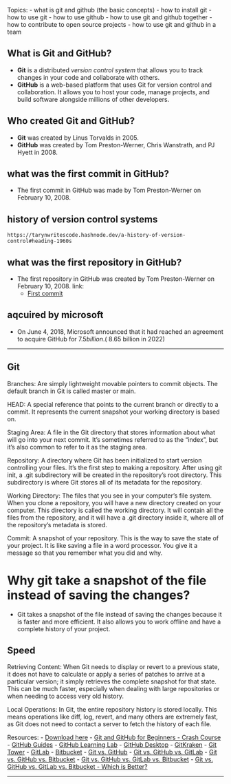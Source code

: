 Topics:
    - what is git and github (the basic concepts)
    - how to install git
    - how to use git
    - how to use github
    - how to use git and github together
    - how to contribute to open source projects
    - how to use git and github in a team

## What is Git and GitHub?
- **Git** is a distributed *version control system* that allows you to track changes in your code and collaborate with others.
- **GitHub** is a web-based platform that uses Git for version control and collaboration. It allows you to host your code, manage projects, and build software alongside millions of other developers.

## Who created Git and GitHub?
- **Git** was created by Linus Torvalds in 2005.
- **GitHub** was created by Tom Preston-Werner, Chris Wanstrath, and PJ Hyett in 2008.

## what was the first commit in GitHub?
- The first commit in GitHub was made by Tom Preston-Werner on February 10, 2008.


## history of version control systems
    https://tarynwritescode.hashnode.dev/a-history-of-version-control#heading-1960s

## what was the first repository in GitHub?
- The first repository in GitHub was created by Tom Preston-Werner on February 10, 2008.
link: 
    - [First commit](https://github.com/git/git/commit/e83c5163316f89bfbde7d9ab23ca2e25604af290)

## aqcuired by microsoft
- On June 4, 2018, Microsoft announced that it had reached an agreement to acquire GitHub for $7.5 billion. (~$8.65 billion in 2022)
---

## Git

Branches: Are simply lightweight movable pointers to commit objects. The default branch in Git is called master or main.

HEAD: A special reference that points to the current branch or directly to a commit. It represents the current snapshot your working directory is based on.

Staging Area: A file in the Git directory that stores information about what will go into your next commit. It’s sometimes referred to as the “index”, but it’s also common to refer to it as the staging area.

Repository: A directory where Git has been initialized to start version controlling your files. It’s the first step to making a repository. After using git init, a .git subdirectory will be created in the repository’s root directory. This subdirectory is where Git stores all of its metadata for the repository.

Working Directory: The files that you see in your computer’s file system. When you clone a repository, you will have a new directory created on your computer. This directory is called the working directory. It will contain all the files from the repository, and it will have a .git directory inside it, where all of the repository’s metadata is stored.

Commit: A snapshot of your repository. This is the way to save the state of your project. It is like saving a file in a word processor. You give it a message so that you remember what you did and why.

# Why git take a snapshot of the file instead of saving the changes?
- Git takes a snapshot of the file instead of saving the changes because it is faster and more efficient. It also allows you to work offline and have a complete history of your project.
## Speed
Retrieving Content: When Git needs to display or revert to a previous state, it does not have to calculate or apply a series of patches to arrive at a particular version; it simply retrieves the complete snapshot for that state. This can be much faster, especially when dealing with large repositories or when needing to access very old history.

Local Operations: In Git, the entire repository history is stored locally. This means operations like diff, log, revert, and many others are extremely fast, as Git does not need to contact a server to fetch the history of each file.





Resources:
    - [Download here](https://git-scm.com/)
    - [Git and GitHub for Beginners - Crash Course](https://www.youtube.com/watch?v=RGOj5yH7evk)
    - [GitHub Guides](https://guides.github.com/)
    - [GitHub Learning Lab](https://lab.github.com/)
    - [GitHub Desktop](https://desktop.github.com/)
    - [GitKraken](https://www.gitkraken.com/)
    - [Git Tower](https://www.git-tower.com/)
    - [GitLab](https://about.gitlab.com/)
    - [Bitbucket](https://bitbucket.org/)
    - [Git vs. GitHub](https://www.youtube.com/watch?v=1h9_cB9mPT8)
    - [Git vs. GitHub vs. GitLab](https://www.youtube.com/watch?v=U8GBXvdmHT4)
    - [Git vs. GitHub vs. Bitbucket](https://www.youtube.com/watch?v=ZK7dJ0VUZm8)
    - [Git vs. GitHub vs. GitLab vs. Bitbucket](https://www.youtube.com/watch?v=0fKg7e37bQE)
    - [Git vs. GitHub vs. GitLab vs. Bitbucket - Which is Better?](https://www.youtube.com/watch?v=0fKg7e37bQE)
    
---
